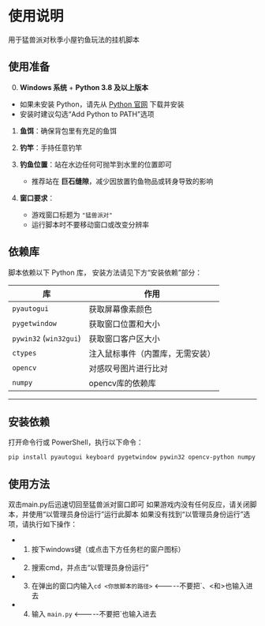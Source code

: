 # 使用说明
用于猛兽派对秋季小屋钓鱼玩法的挂机脚本

## 使用准备

0. **Windows 系统** + **Python 3.8 及以上版本**  
  - 如果未安装 Python，请先从 [Python 官网](https://www.python.org/downloads/) 下载并安装  
  - 安装时建议勾选“Add Python to PATH”选项

1. **鱼饵**：确保背包里有充足的鱼饵  
2. **钓竿**：手持任意钓竿  
3. **钓鱼位置**：站在水边任何可抛竿到水里的位置即可  
   - 推荐站在 **巨石缝隙**，减少因放置钓鱼物品或转身导致的影响  

4. **窗口要求**：  
   - 游戏窗口标题为 `"猛兽派对"`  
   - 运行脚本时不要移动窗口或改变分辨率

## 依赖库

脚本依赖以下 Python 库， 安装方法请见下方“安装依赖”部分：

| 库 | 作用 |
|----|------|
| `pyautogui` | 获取屏幕像素颜色 |
| `pygetwindow` | 获取窗口位置和大小 |
| `pywin32` (`win32gui`) | 获取窗口客户区大小 |
| `ctypes` | 注入鼠标事件（内置库，无需安装） |
| `opencv` | 对感叹号图片进行比对 |
| `numpy` | opencv库的依赖库 |

---

## 安装依赖

打开命令行或 PowerShell，执行以下命令：

```bash
pip install pyautogui keyboard pygetwindow pywin32 opencv-python numpy
```

## 使用方法

双击main.py后迅速切回至猛兽派对窗口即可
如果游戏内没有任何反应，请关闭脚本，并使用“以管理员身份运行”运行此脚本
如果没有找到“以管理员身份运行”选项，请执行如下操作：
  - 1. 按下windows键（或点击下方任务栏的窗户图标）
  - 2. 搜索cmd，并点击“以管理员身份运行”
  - 3. 在弹出的窗口内输入`cd <你放脚本的路径>` <-----不要把`、<和>也输入进去
  - 4. 输入 `main.py` <-----不要把`也输入进去
